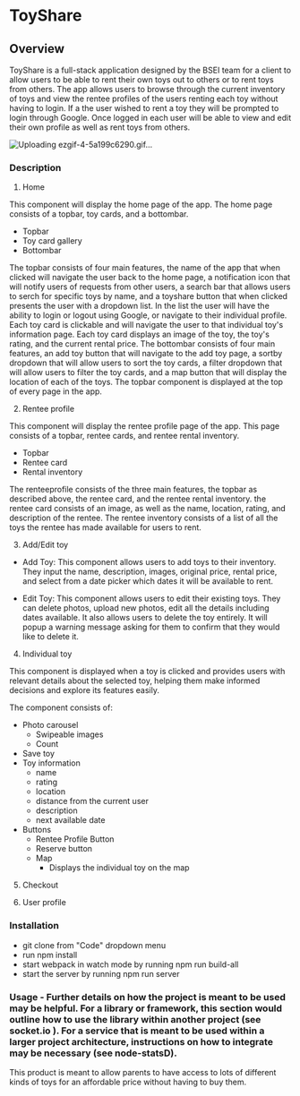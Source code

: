 # ToyShare

## Overview
ToyShare is a full-stack application designed by the BSEI team for a client to allow users to be able to rent their own toys out to others or to rent toys from others. The app allows users to browse through the current inventory of toys and view the rentee profiles of the users renting each toy without having to login. If a the user wished to rent a toy they will be prompted to login through Google. Once logged in each user will be able to view and edit their own profile as well as rent toys from others.

![Uploading ezgif-4-5a199c6290.gif…]()

### Description
1. Home

This component will display the home page of the app. The home page consists of a topbar, toy cards, and a bottombar.

- Topbar
- Toy card gallery
- Bottombar


 The topbar consists of four main features, the name of the app that when clicked will navigate the user back to the home page,  a notification icon that will notify users of requests from other users, a search bar that allows users to serch for specific toys by name, and a toyshare button that when clicked presents the user with a dropdown list. In the list the user will have the ability to login or logout using Google, or navigate to their individual profile. Each toy card is clickable and will navigate the user to that individual toy's information page. Each toy card displays an image of the toy, the toy's rating, and the current rental price. The bottombar consists of four main features, an add toy button that will navigate to the add toy page, a sortby dropdown that will allow users to sort the toy cards, a filter dropdown that will allow users to filter the toy cards, and a map button that will display the location of each of the toys. The topbar component is displayed at the top of every page in the app.

2. Rentee profile

This component will display the rentee profile page of the app. This page consists of a topbar, rentee cards, and rentee rental inventory.

- Topbar
- Rentee card
- Rental inventory

The renteeprofile consists of the three main features, the topbar as described above, the rentee card, and the rentee rental inventory. the rentee card consists of an image, as well as the name, location, rating, and description of the rentee. The rentee inventory consists of a list of all the toys the rentee has made available for users to rent.


3. Add/Edit toy

- Add Toy:
    This component allows users to add toys to their inventory. They input the name, description, images, original price, rental price, and select from a date 
    picker which dates it will be available to rent.

- Edit Toy:
    This component allows users to edit their existing toys. They can delete photos, upload new photos, edit all the details including dates available. It also 
    allows users to delete the toy entirely. It will popup a warning message asking for them to confirm that they would like to delete it.

4. Individual toy

This component is displayed when a toy is clicked and provides users with relevant details about the selected toy, helping them make informed decisions and explore its features easily.

The component consists of:
- Photo carousel
  - Swipeable images
  - Count
- Save toy
- Toy information
  - name
  - rating
  - location
  - distance from the current user
  - description
  - next available date
- Buttons
  - Rentee Profile Button
  - Reserve button
  - Map
    - Displays the individual toy on the map

5. Checkout

6. User profile


### Installation

* git clone from "Code" dropdown menu
* run npm install
* start webpack in watch mode by running npm run build-all
* start the server by running npm run server

### Usage - Further details on how the project is meant to be used may be helpful. For a library or framework, this section would outline how to use the library within another project (see socket.io  ). For a service that is meant to be used within a larger project architecture, instructions on how to integrate may be necessary (see node-statsD).

This product is meant to allow parents to have access to lots of different kinds of toys for an affordable price without having to buy them. 
